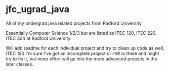 # jfc_ugrad_java
All of my undergrad java related projects from Radford University

Essentially Computer Science 1/2/3 but are listed as ITEC 120, ITEC 220, ITEC 324 at Radford University.

Will add readme for each individual project and try to clean up code as well, ITEC 120 I'm sure I've got an incomplete project or HW in there
and might try to fix it, but more effort will go into the more advanced projects in the later classes.


